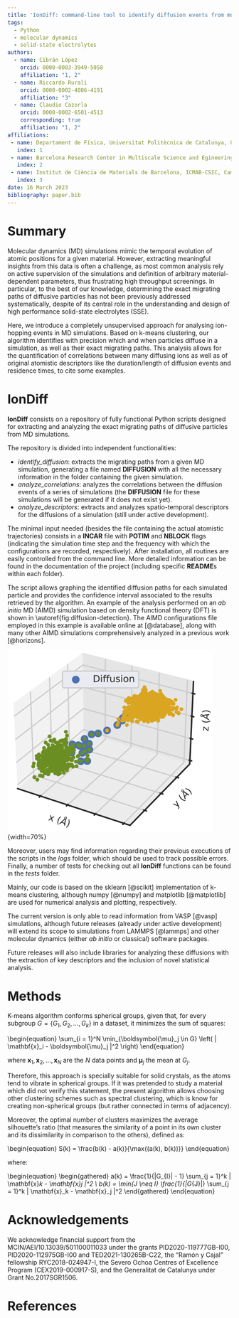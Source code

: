 ```yaml
---
title: 'IonDiff: command-line tool to identify diffusion events from molecular dynamics simulations'
tags:
  - Python
  - molecular dynamics
  - solid-state electrolytes
authors:
  - name: Cibrán López
    orcid: 0000-0003-3949-5058
    affiliation: "1, 2"
  - name: Riccardo Rurali
    orcid: 0000-0002-4086-4191
    affiliation: "3"
  - name: Claudio Cazorla
    orcid: 0000-0002-6501-4513
    corresponding: true
    affiliation: "1, 2"
affiliations:
 - name: Departament de Física, Universitat Politècnica de Catalunya, 08034 Barcelona, Spain.
   index: 1
 - name: Barcelona Research Center in Multiscale Science and Egineering, Universitat Politècnica de Catalunya, 08019 Barcelona, Spain.
   index: 2
 - name: Institut de Ciència de Materials de Barcelona, ICMAB-CSIC, Campus UAB, 08193 Bellaterra, Spain.
   index: 3
date: 16 March 2023
bibliography: paper.bib
---
```


# Summary

Molecular dynamics (MD) simulations mimic the temporal evolution of atomic positions for a given material. However, extracting meaningful insights from this data is often a challenge, as most common analysis rely on active supervision of the simulations and definition of arbitrary material-dependent parameters, thus frustrating high throughput screenings. In particular, to the best of our knowledge, determining the exact migrating paths of diffusive particles has not been previously addressed systematically, despite of its central role in the understanding and design of high performance solid-state electrolytes (SSE).

Here, we introduce a completely unsupervised approach for analysing ion-hopping events in MD simulations. Based on k-means clustering, our algorithm identifies with precision which and when particles diffuse in a simulation, as well as their exact migrating paths. This analysis allows for the quantification of correlations between many diffusing ions as well as of original atomistic descriptors like the duration/length of diffusion events and residence times, to cite some examples.

# IonDiff

**IonDiff** consists on a repository of fully functional Python scripts designed for extracting and analyzing the exact migrating paths of diffusive particles from MD simulations.

The repository is divided into independent functionalities:

- *identify_diffusion*: extracts the migrating paths from a given MD simulation, generating a file named **DIFFUSION** with all the necessary information in the folder containing the given simulation.
- *analyze_correlations*: analyzes the correlations between the diffusion events of a series of simulations (the **DIFFUSION** file for these simulations will be generated if it does not exist yet).
- *analyze_descriptors*: extracts and analyzes spatio-temporal descriptors for the diffusions of a simulation (still under active development).

The minimal input needed (besides the file containing the actual atomistic trajectories) consists in a **INCAR** file with **POTIM** and **NBLOCK** flags (indicating the simulation time step and the frequency with which the configurations are recorded, respectively). After installation, all routines are easily controlled from the command line. More detailed information can be found in the documentation of the project (including specific **README**s within each folder).

The script allows graphing the identified diffusion paths for each simulated particle and provides the confidence interval associated to the results retrieved by the algorithm. An example of the analysis performed on an *ab initio* MD (AIMD) simulation based on density functional theory (DFT) is shown in \autoref{fig:diffusion-detection}. The AIMD configurations file employed in this example is available online at [@database], along with many other AIMD simulations comprehensively analyzed in a previous work [@horizons].

![Example of the performance of our unsupervised algorithm at extracting the diffusive path for one random particle of an *ab initio* MD simulation of Li\textsubscript{7}La\textsubscript{3}Zr\textsubscript{2}O\textsubscript{12} at a temperature of 400K.\label{fig:diffusion-detection}](figure.svg){width=70%}

Moreover, users may find information regarding their previous executions of the scripts in the *logs* folder, which should be used to track possible errors. Finally, a number of tests for checking out all **IonDiff** functions can be found in the *tests* folder.

Mainly, our code is based on the sklearn [@scikit] implementation of k-means clustering, although numpy [@numpy] and matplotlib [@matplotlib] are used for numerical analysis and plotting, respectively.

The current version is only able to read information from VASP [@vasp] simulations, although future releases (already under active development) will extend its scope to simulations from LAMMPS [@lammps] and other molecular dynamics (either *ab initio* or classical) software packages.

Future releases will also include libraries for analyzing these diffusions with the extraction of key descriptors and the inclusion of novel statistical analysis.

# Methods

K-means algorithm conforms spherical groups, given that, for every subgroup $G = \{G_1, G_2, \dots, G_k\}$ in a dataset, it minimizes the sum of squares:

\begin{equation}
    \sum_{i = 1}^N \min_{\boldsymbol{\mu}_j \in G} \left( \| \mathbf{x}_i - \boldsymbol{\mu}_j \|^2 \right)
\end{equation}

where $\mathbf{x}_1, \mathbf{x}_2, \dots, \mathbf{x}_N$ are the $N$ data points and $\boldsymbol{\mu}_j$ the mean at $G_j$.

Therefore, this approach is specially suitable for solid crystals, as the atoms tend to vibrate in spherical groups. If it was pretended to study a material which did not verify this statement, the present algorithm allows choosing other clustering schemes such as spectral clustering, which is know for creating non-spherical groups (but rather connected in terms of adjacency).

Moreover, the optimal number of clusters maximizes the average silhouette’s ratio (that measures the similarity of a point in its own cluster and its dissimilarity in comparison to the others), defined as:

\begin{equation}
    S(k) = \frac{b(k) - a(k)}{\max{(a(k), b(k))}}
\end{equation}

where:

\begin{equation}
    \begin{gathered}
        a(k) = \frac{1}{|G_{I}| - 1} \sum_{j = 1}^k \| \mathbf{x}_k - \mathbf{x}_j \|^2 \\
        b(k) = \min_{J \neq I} \frac{1}{|G_{J}|} \sum_{j = 1}^k \| \mathbf{x}_k - \mathbf{x}_j \|^2
    \end{gathered}
\end{equation}


# Acknowledgements

We acknowledge financial support from the MCIN/AEI/10.13039/501100011033 under the grants PID2020-119777GB-I00, PID2020-112975GB-I00 and TED2021-130265B-C22, the “Ramón y Cajal” fellowship RYC2018-024947-I, the Severo Ochoa Centres of Excellence Program (CEX2019-000917-S), and the Generalitat de Catalunya under Grant No.2017SGR1506.

# References
